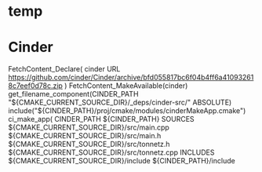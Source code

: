 
# temp

# Cinder
FetchContent_Declare(
  cinder
  URL https://github.com/cinder/Cinder/archive/bfd055817bc6f04b4ff6a410932618c7eef0d78c.zip
)
FetchContent_MakeAvailable(cinder)
get_filename_component(CINDER_PATH "${CMAKE_CURRENT_SOURCE_DIR}/_deps/cinder-src/" ABSOLUTE)
include("${CINDER_PATH}/proj/cmake/modules/cinderMakeApp.cmake")
ci_make_app(
    CINDER_PATH ${CINDER_PATH}
    SOURCES     ${CMAKE_CURRENT_SOURCE_DIR}/src/main.cpp
                ${CMAKE_CURRENT_SOURCE_DIR}/src/main.h
                ${CMAKE_CURRENT_SOURCE_DIR}/src/tonnetz.h
                ${CMAKE_CURRENT_SOURCE_DIR}/src/tonnetz.cpp
    INCLUDES    ${CMAKE_CURRENT_SOURCE_DIR}/include
                ${CINDER_PATH}/include